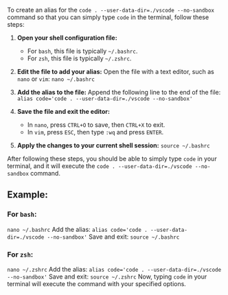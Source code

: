 To create an alias for the `code . --user-data-dir=./vscode --no-sandbox` command so that you can simply type `code` in the terminal, follow these steps:
1. **Open your shell configuration file:**    
    - For `bash`, this file is typically `~/.bashrc`.
    - For `zsh`, this file is typically `~/.zshrc`.
2. **Edit the file to add your alias:** Open the file with a text editor, such as `nano` or `vim`:
    `nano ~/.bashrc`
    
3. **Add the alias to the file:** Append the following line to the end of the file:
    `alias code='code . --user-data-dir=./vscode --no-sandbox'`
    
4. **Save the file and exit the editor:**
    - In `nano`, press `CTRL+O` to save, then `CTRL+X` to exit.
    - In `vim`, press `ESC`, then type `:wq` and press `ENTER`.
5. **Apply the changes to your current shell session:**
    `source ~/.bashrc`

After following these steps, you should be able to simply type `code` in your terminal, and it will execute the `code . --user-data-dir=./vscode --no-sandbox` command.
## Example:
### For `bash`:
`nano ~/.bashrc`
Add the alias:
`alias code='code . --user-data-dir=./vscode --no-sandbox'`
Save and exit:
`source ~/.bashrc`
### For `zsh`:
`nano ~/.zshrc`
Add the alias:
`alias code='code . --user-data-dir=./vscode --no-sandbox'`
Save and exit:
`source ~/.zshrc`
Now, typing `code` in your terminal will execute the command with your specified options.